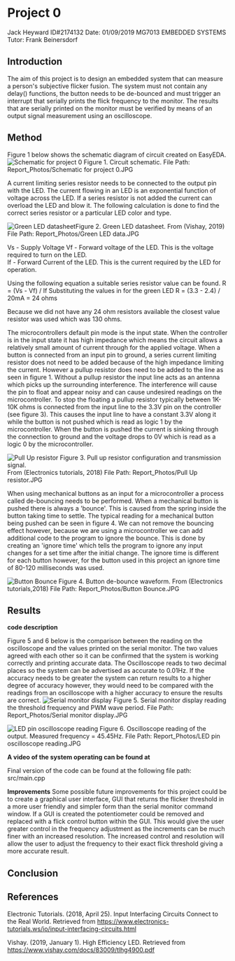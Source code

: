 # Project 0
Jack Heyward ID#2174132
Date: 01/09/2019
MG7013 EMBEDDED SYSTEMS
Tutor: Frank Beinersdorf


## Introduction
The aim of this project is to design an embedded system that can measure a person's subjective flicker fusion. The system must not contain any delay() functions, the button needs to be de-bounced and  must trigger an interrupt that serially prints the flick frequency to the monitor. The results that are serially printed on the monitor must be verified by means of an output signal measurement using an oscilloscope.


## Method

Figure 1 below shows the schematic diagram of circuit created on EasyEDA. 
![Schematic for project 0](https://user-images.githubusercontent.com/53545740/64058023-ff79a180-cbf8-11e9-8e9a-4c43ab1972b7.JPG)
Figure 1. Circuit schematic.
File Path: Report_Photos/Schematic for project 0.JPG


A current limiting series resistor needs to be connected to the output pin with the LED. The current flowing in an LED is an exponential function of voltage across the LED. If a series resistor is not added the current can overload the LED and blow it. The following calculation is done to find the correct series resistor or a particular LED color and type.


![Green LED datasheet ](https://user-images.githubusercontent.com/53545740/63909001-4dfe3300-ca75-11e9-9df3-d3eb50594236.JPG)Figure 2. Green LED datasheet. 
From (Vishay, 2019)
File Path: Report_Photos/Green LED data.JPG

Vs - Supply Voltage
Vf - Forward voltage of the LED. This is the voltage required to turn on the LED.  
If - Forward Current of the LED. This is the current required by the LED for operation.

Using the following equation a suitable series resistor value can be found.
R = (Vs - Vf) / If
Substituting the values in for the green LED
R = (3.3 - 2.4) / 20mA = 24 ohms 

Because we did not have any 24 ohm resistors available the closest value resistor was used which was 130 ohms.


The microcontrollers default pin mode is the input state. When the controller is in the input state it has high impedance which means the circuit allows a relatively small amount of current through for the applied voltage. When a button is connected from an input pin to ground, a series current limiting resistor does not need to be added because of the high impedance limiting the current. However a pullup resistor does need to be added to the line as seen in figure 1. Without a pullup resistor the input line acts as an antenna which picks up the surrounding interference. The interference will cause the pin to float and appear noisy and can cause undesired readings on the microcontroller. To stop the floating a pullup resistor typically between 1K-10K ohms is connected from the input line to the 3.3V pin on the controller (see figure 3). This causes the input line to have a constant 3.3V along it while the button is not pushed which is read as logic 1 by the microcontroller. When the button is pushed the current is sinking through the connection to ground and the voltage drops to 0V which is read as a logic 0 by the microcontroller. 

![Pull Up resistor](https://user-images.githubusercontent.com/53545740/64058032-13bd9e80-cbf9-11e9-9c66-45fe7edba810.JPG)
Figure 3. Pull up resistor configuration and transmission signal.  
From (Electronics tutorials, 2018)
File Path: Report_Photos/Pull Up resistor.JPG

When using mechanical buttons as an input for a microcontroller a process called de-bouncing needs to be performed. When a mechanical button is pushed there is always a 'bounce'. This is caused from the spring inside the button taking time to settle. The typical reading for a mechanical button being pushed can be seen in figure 4. We can not remove the bouncing effect however, because we are using a microcontroller we can add additional code to the program to ignore the bounce. This is done by creating an 'ignore time' which tells the program to ignore any input changes for a set time after the initial change. The ignore time is different for each button however, for the button used in this project an ignore time of 80-120 milliseconds was used.

![Button Bounce](https://user-images.githubusercontent.com/53545740/64058038-246e1480-cbf9-11e9-8b42-ee225b6b79e3.JPG)
Figure 4. Button de-bounce waveform.
From (Electronics tutorials,2018)
File Path: Report_Photos/Button Bounce.JPG




## Results
**code description**


Figure 5 and 6 below is the comparison between the reading on the oscilloscope and the values printed on the serial monitor. The two values agreed with each other so it can be confirmed that the system is working correctly and printing accurate data. The Oscilloscope reads to two decimal places so the system can be advertised as accurate to 0.01Hz. If the accuracy needs to be greater the system can return results to a higher degree of accuracy however, they would need to be compared with the readings from an oscilloscope with a higher accuracy to ensure the results are correct.
![Serial monitor display](https://user-images.githubusercontent.com/53545740/64060154-06b2a680-cc1d-11e9-9d1b-1572b8a44b85.JPG)
Figure 5. Serial monitor display reading the threshold frequency and PWM wave period.
File Path: Report_Photos/Serial monitor display.JPG

![LED pin oscilloscope reading](https://user-images.githubusercontent.com/53545740/64060157-116d3b80-cc1d-11e9-8e91-04bd63151d01.JPG)
Figure 6. Oscilloscope reading of the output. Measured frequency = 45.45Hz.
File Path: Report_Photos/LED pin oscilloscope reading.JPG


**A video of the system operating can be found at**

Final version of the code can be found at the following file path: src/main.cpp

**Improvements** 
Some possible future improvements for this project could be to create a graphical user interface, GUI that returns the flicker threshold in a more user friendly and simpler form than the serial monitor command window. If a GUI is created the potentiometer could be removed and replaced with a flick control button within the GUI. This would give the user greater control in the frequency adjustment as the increments can be much finer with an increased resolution. The increased control and resolution will allow the user to adjust the frequency to their exact flick threshold giving a more accurate result. 

## Conclusion


## References


Electronic Tutorials. (2018, April 25). Input Interfacing Circuits Connect to the Real World. Retrieved from https://www.electronics-tutorials.ws/io/input-interfacing-circuits.html

Vishay. (2019, January 1). High Efficiency LED. Retrieved from https://www.vishay.com/docs/83009/tlhg4900.pdf
<!--stackedit_data:
eyJoaXN0b3J5IjpbOTkwNTA2ODExLC0yMDM1NTY3NjAzXX0=
-->